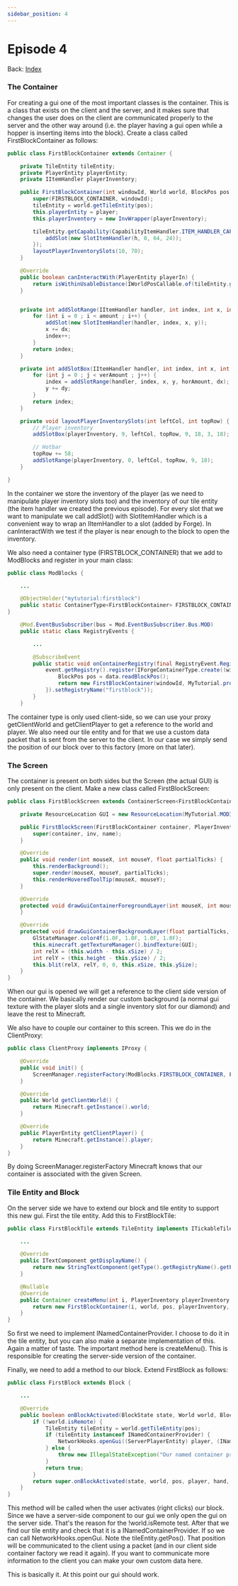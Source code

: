 ```yaml
---
sidebar_position: 4
---
```


# Episode 4

Back: [Index](./1.14-1.15-1.16.md)

### The Container

For creating a gui one of the most important classes is the container. This is a class that exists on the client and the server, and it makes sure that changes the user does on the client are communicated properly to the server and the other way around (i.e. the player having a gui open while a hopper is inserting items into the block). Create a class called FirstBlockContainer as follows:

```java
public class FirstBlockContainer extends Container {

    private TileEntity tileEntity;
    private PlayerEntity playerEntity;
    private IItemHandler playerInventory;

    public FirstBlockContainer(int windowId, World world, BlockPos pos, PlayerInventory playerInventory, PlayerEntity player) {
        super(FIRSTBLOCK_CONTAINER, windowId);
        tileEntity = world.getTileEntity(pos);
        this.playerEntity = player;
        this.playerInventory = new InvWrapper(playerInventory);

        tileEntity.getCapability(CapabilityItemHandler.ITEM_HANDLER_CAPABILITY).ifPresent(h -> {
            addSlot(new SlotItemHandler(h, 0, 64, 24));
        });
        layoutPlayerInventorySlots(10, 70);
    }

    @Override
    public boolean canInteractWith(PlayerEntity playerIn) {
        return isWithinUsableDistance(IWorldPosCallable.of(tileEntity.getWorld(), tileEntity.getPos()), playerEntity, ModBlocks.FIRSTBLOCK);
    }


    private int addSlotRange(IItemHandler handler, int index, int x, int y, int amount, int dx) {
        for (int i = 0 ; i < amount ; i++) {
            addSlot(new SlotItemHandler(handler, index, x, y));
            x += dx;
            index++;
        }
        return index;
    }

    private int addSlotBox(IItemHandler handler, int index, int x, int y, int horAmount, int dx, int verAmount, int dy) {
        for (int j = 0 ; j < verAmount ; j++) {
            index = addSlotRange(handler, index, x, y, horAmount, dx);
            y += dy;
        }
        return index;
    }

    private void layoutPlayerInventorySlots(int leftCol, int topRow) {
        // Player inventory
        addSlotBox(playerInventory, 9, leftCol, topRow, 9, 18, 3, 18);

        // Hotbar
        topRow += 58;
        addSlotRange(playerInventory, 0, leftCol, topRow, 9, 18);
    }

}
```

In the container we store the inventory of the player (as we need to manipulate player inventory slots too) and the inventory of our tile entity (the item handler we created the previous episode). For every slot that we want to manipulate we call addSlot() with SlotItemHandler which is a convenient way to wrap an IItemHandler to a slot (added by Forge). In canInteractWith we test if the player is near enough to the block to open the inventory.

We also need a container type (FIRSTBLOCK_CONTAINER) that we add to ModBlocks and register in your main class:

```java
public class ModBlocks {

    ...

    @ObjectHolder("mytutorial:firstblock")
    public static ContainerType<FirstBlockContainer> FIRSTBLOCK_CONTAINER;
}
```

```java
    @Mod.EventBusSubscriber(bus = Mod.EventBusSubscriber.Bus.MOD)
    public static class RegistryEvents {

        ...

        @SubscribeEvent
        public static void onContainerRegistry(final RegistryEvent.Register<ContainerType<?>> event) {
            event.getRegistry().register(IForgeContainerType.create((windowId, inv, data) -> {
                BlockPos pos = data.readBlockPos();
                return new FirstBlockContainer(windowId, MyTutorial.proxy.getClientWorld(), pos, inv, MyTutorial.proxy.getClientPlayer());
            }).setRegistryName("firstblock"));
        }
    }
```

The container type is only used client-side, so we can use your proxy getClientWorld and getClientPlayer to get a reference to the world and player. We also need our tile entity and for that we use a custom data packet that is sent from the server to the client. In our case we simply send the position of our block over to this factory (more on that later).

### The Screen

The container is present on both sides but the Screen (the actual GUI) is only present on the client. Make a new class called FirstBlockScreen:

```java
public class FirstBlockScreen extends ContainerScreen<FirstBlockContainer> {

    private ResourceLocation GUI = new ResourceLocation(MyTutorial.MODID, "textures/gui/firstblock_gui.png");

    public FirstBlockScreen(FirstBlockContainer container, PlayerInventory inv, ITextComponent name) {
        super(container, inv, name);
    }

    @Override
    public void render(int mouseX, int mouseY, float partialTicks) {
        this.renderBackground();
        super.render(mouseX, mouseY, partialTicks);
        this.renderHoveredToolTip(mouseX, mouseY);
    }

    @Override
    protected void drawGuiContainerForegroundLayer(int mouseX, int mouseY) {
    }

    @Override
    protected void drawGuiContainerBackgroundLayer(float partialTicks, int mouseX, int mouseY) {
        GlStateManager.color4f(1.0F, 1.0F, 1.0F, 1.0F);
        this.minecraft.getTextureManager().bindTexture(GUI);
        int relX = (this.width - this.xSize) / 2;
        int relY = (this.height - this.ySize) / 2;
        this.blit(relX, relY, 0, 0, this.xSize, this.ySize);
    }
}
```

When our gui is opened we will get a reference to the client side version of the container. We basically render our custom background (a normal gui texture with the player slots and a single inventory slot for our diamond) and leave the rest to Minecraft.

We also have to couple our container to this screen. This we do in the ClientProxy:

```java
public class ClientProxy implements IProxy {

    @Override
    public void init() {
        ScreenManager.registerFactory(ModBlocks.FIRSTBLOCK_CONTAINER, FirstBlockScreen::new);
    }

    @Override
    public World getClientWorld() {
        return Minecraft.getInstance().world;
    }

    @Override
    public PlayerEntity getClientPlayer() {
        return Minecraft.getInstance().player;
    }
}
```

By doing ScreenManager.registerFactory Minecraft knows that our container is associated with the given Screen.

### Tile Entity and Block

On the server side we have to extend our block and tile entity to support this new gui. First the tile entity. Add this to FirstBlockTile:

```java
public class FirstBlockTile extends TileEntity implements ITickableTileEntity, INamedContainerProvider {

    ...

    @Override
    public ITextComponent getDisplayName() {
        return new StringTextComponent(getType().getRegistryName().getPath());
    }

    @Nullable
    @Override
    public Container createMenu(int i, PlayerInventory playerInventory, PlayerEntity playerEntity) {
        return new FirstBlockContainer(i, world, pos, playerInventory, playerEntity);
    }
}
```

So first we need to implement INamedContainerProvider. I choose to do it in the tile entity, but you can also make a separate implementation of this. Again a matter of taste. The important method here is createMenu(). This is responsible for creating the server-side version of the container.

Finally, we need to add a method to our block. Extend FirstBlock as follows:

```java
public class FirstBlock extends Block {

    ...

    @Override
    public boolean onBlockActivated(BlockState state, World world, BlockPos pos, PlayerEntity player, Hand hand, BlockRayTraceResult result) {
        if (!world.isRemote) {
            TileEntity tileEntity = world.getTileEntity(pos);
            if (tileEntity instanceof INamedContainerProvider) {
                NetworkHooks.openGui((ServerPlayerEntity) player, (INamedContainerProvider) tileEntity, tileEntity.getPos());
            } else {
                throw new IllegalStateException("Our named container provider is missing!");
            }
            return true;
        }
        return super.onBlockActivated(state, world, pos, player, hand, result);
    }
}
```
This method will be called when the user activates (right clicks) our block. Since we have a server-side component to our gui we only open the gui on the server side. That's the reason for the !world.isRemote test. After that we find our tile entity and check that it is a INamedContainerProvider. If so we can call NetworkHooks.openGui. Note the tileEntity.getPos(). That position will be communicated to the client using a packet (and in our client side container factory we read it again). If you want to communicate more information to the client you can make your own custom data here.

This is basically it. At this point our gui should work.
